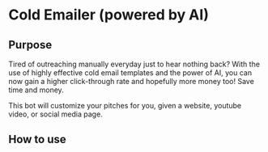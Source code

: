 # Cold Emailer (powered by AI)
## Purpose
Tired of outreaching manually everyday just to hear nothing back? With the use of highly effective cold email templates and the power of AI, you can now gain a higher click-through rate and hopefully more money too! Save time and money.

This bot will customize your pitches for you, given a website, youtube video, or social media page.

## How to use